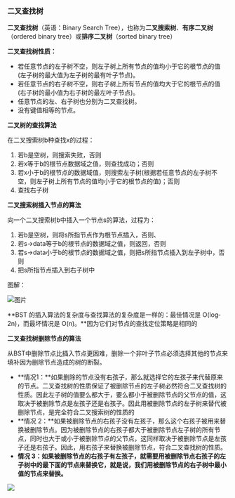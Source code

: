 ### **二叉查找树**

**二叉查找树**（英语：Binary Search Tree），也称为**二叉搜索树**、**有序二叉树**（ordered binary tree）或**排序二叉树**（sorted binary tree）

**二叉查找树性质：**

- 若任意节点的左子树不空，则左子树上所有节点的值均小于它的根节点的值(左子树的最大值为左子树的最有叶子节点)。
- 若任意节点的右子树不空，则右子树上所有节点的值均大于它的根节点的值(右子树的最小值为右子树的最左叶子节点)。
- 任意节点的左、右子树也分别为二叉查找树。
- 没有键值相等的节点。



**二叉树的查找算法**

在二叉搜索树b种查找x的过程：

1. 若b是空树，则搜索失败，否则
2. 若x等于b的根节点数据域之值，则查找成功；否则
3. 若x小于b的根节点的数据域值，则搜索左子树(根据若任意节点的左子树不空，则左子树上所有节点的值均小于它的根节点的值)；否则
4. 查找右子树

**二叉搜索树插入节点的算法**

向一个二叉搜索树b中插入一个节点s的算法，过程为：

1. 若b是空树，则将s所指节点作为根节点插入，否则、
2. 若s->data等于b的根节点的数据域之值，则返回，否则
3. 若s->data小于b的根节点的数据域之值，则把s所指节点插入到左子树中，否则
4. 把s所指节点插入到右子树中

图解：

![图片](/Users/mxsm/work/github/document/image/20190216092448.gif)

**BST 的插入算法的复杂度与查找算法的复杂度是一样的：最佳情况是 O(log­2n)，而最坏情况是 O(n)。**因为它们对节点的查找定位策略是相同的



**二叉查找树删除节点的算法**

从BST中删除节点比插入节点更困难，删除一个非叶子节点必须选择其他的节点来填补因为删除节点造成的树的断裂。

- **情况1：**如果删除的节点没有右孩子，那么就选择它的左孩子来代替原来的节点。二叉查找树的性质保证了被删除节点的左子树必然符合二叉查找树的性质。因此左子树的值要么都大于，要么都小于被删除节点的父节点的值，这取决于被删除节点是左孩子还是右孩子。因此用被删除节点的左子树来替代被删除节点，是完全符合二叉搜索树的性质的
- **情况 2：**如果被删除节点的右孩子没有左孩子，那么这个右孩子被用来替换被删除节点。因为被删除节点的右孩子都大于被删除节点左子树的所有节点，同时也大于或小于被删除节点的父节点，这同样取决于被删除节点是左孩子还是右孩子。因此，用右孩子来替换被删除节点，符合二叉查找树的性质。
- **情况 3：**如果被删除节点的右孩子有左孩子，就需要用被删除节点右孩子的左子树中的最下面的节点来替换它，就是说，我们用被删除节点的右子树中最小值的节点来替换**。**

![](/Users/mxsm/work/github/document/image/20190216092447.gif)

